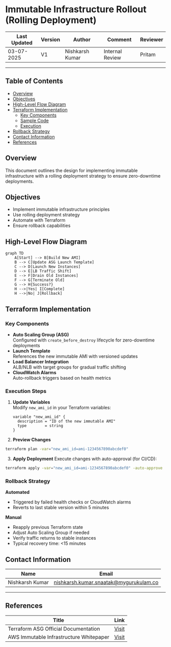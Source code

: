 # Immutable Infrastructure Rollout (Rolling Deployment)

| Last Updated | Version | Author          | Comment         | Reviewer |
|--------------|---------|-----------------|-----------------|----------|
|  03-07-2025  | V1      | Nishkarsh Kumar | Internal Review | Pritam   |

---
## Table of Contents
- [Overview](#overview)
- [Objectives](#objectives)
- [High-Level Flow Diagram](#high-level-flow-diagram)
- [Terraform Implementation](#terraform-implementation)
  - [Key Components](#key-components)
  - [Sample Code](#sample-code)
  - [Execution](#execution)
- [Rollback Strategy](#rollback-strategy)
- [Contact Information](#contact-information)
- [References](#references)

## Overview
This document outlines the design for implementing immutable infrastructure with a rolling deployment strategy to ensure zero-downtime deployments.

## Objectives
- Implement immutable infrastructure principles
- Use rolling deployment strategy
- Automate with Terraform
- Ensure rollback capabilities

## High-Level Flow Diagram
```mermaid
graph TD
    A[Start] --> B[Build New AMI]
    B --> C[Update ASG Launch Template]
    C --> D[Launch New Instances]
    D --> E[LB Traffic Shift]
    E --> F[Drain Old Instances]
    F --> G[Terminate Old]
    G --> H{Success?}
    H -->|Yes| I[Complete]
    H -->|No| J[Rollback]
```
## Terraform Implementation

### Key Components
- **Auto Scaling Group (ASG)**  
  Configured with `create_before_destroy` lifecycle for zero-downtime deployments
- **Launch Template**  
  References the new immutable AMI with versioned updates
- **Load Balancer Integration**  
  ALB/NLB with target groups for gradual traffic shifting
- **CloudWatch Alarms**  
  Auto-rollback triggers based on health metrics

### Execution Steps
1. **Update Variables**  
   Modify `new_ami_id` in your Terraform variables:
   ```hcl
   variable "new_ami_id" {
     description = "ID of the new immutable AMI"
     type        = string
   } 
   ```

2. **Preview Changes**
```bash
terraform plan -var="new_ami_id=ami-1234567890abcdef0"
```

3. **Apply Deployment**
Execute changes with auto-approval (for CI/CD):

```bash
terraform apply -var="new_ami_id=ami-1234567890abcdef0" -auto-approve
```
### Rollback Strategy
**Automated**
- Triggered by failed health checks or CloudWatch alarms
- Reverts to last stable version within 5 minutes

**Manual**
- Reapply previous Terraform state
- Adjust Auto Scaling Group if needed
- Verify traffic returns to stable instances
- Typical recovery time: <15 minutes

## Contact Information  
| **Name**    | **Email**                |
|-------------|--------------------------|
| Nishkarsh Kumar     | nishkarsh.kumar.snaatak@mygurukulam.co  |  

---

## References  

| Title                          | Link                                                                 |  
|--------------------------------|----------------------------------------------------------------------|  
| Terraform ASG Official Documentation       | [Visit](https://registry.terraform.io/providers/hashicorp/aws/latest/docs/resources/autoscaling_group) |  
| AWS Immutable Infrastructure Whitepaper                  | [Visit](https://docs.aws.amazon.com/whitepapers/latest/introduction-devops-aws/introduction-to-devops.html) |  
